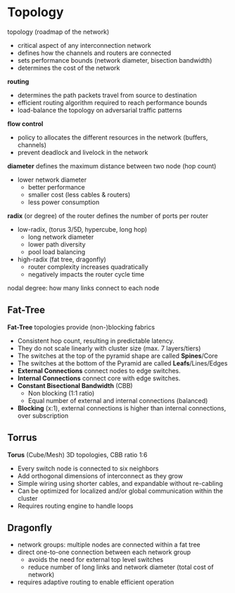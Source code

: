 # Topology

topology (roadmap of the network)

* critical aspect of any interconnection network
* defines how the channels and routers are connected
* sets performance bounds (network diameter, bisection bandwidth)
* determines the cost of the network

**routing**

* determines the path packets travel from source to destination
* efficient routing algorithm required to reach performance bounds
* load-balance the topology on adversarial traffic patterns

**flow control**

* policy to allocates the different resources in the network (buffers, channels)
* prevent deadlock and livelock in the network

**diameter** defines the maximum distance between two node (hop count)

* lower network diameter
  - better performance
  - smaller cost (less cables & routers)
  - less power consumption

**radix** (or degree) of the router defines the number of ports per router

* low-radix, (torus 3/5D, hypercube, long hop)
  - long network diameter
  - lower path diversity
  - pool load balancing
* high-radix (fat tree, dragonfly)
  - router complexity increases quadratically
  - negatively impacts the router cycle time

nodal degree: how  many  links  connect  to  each node

## Fat-Tree

**Fat-Tree** topologies provide (non-)blocking fabrics

- Consistent hop count, resulting in predictable latency.
- They do not scale linearly with cluster size (max. 7 layers/tiers)
- The switches at the top of the pyramid shape are called **Spines**/Core
- The switches at the bottom of the Pyramid are called **Leafs**/Lines/Edges
- **External Connections** connect nodes to edge switches.
- **Internal Connections** connect core with edge switches.
- **Constant Bisectional Bandwidth** (CBB)
  - Non blocking (1:1 ratio)
  - Equal number of external and internal connections (balanced)
- **Blocking** (x:1), external connections is higher than internal connections, over subscription

## Torrus

**Torus** (Cube/Mesh) 3D topologies, CBB ratio 1:6

- Every switch node is connected to six neighbors
- Add orthogonal dimensions of interconnect as they grow
- Simple wiring using shorter cables, and expandable without re-cabling
- Can be optimized for localized and/or global communication within the cluster
- Requires routing engine to handle loops

## Dragonfly 

* network groups: multiple nodes are connected within a fat tree
* direct one-to-one connection between each network group
  - avoids the need for external top level switches
  - reduce number of long links and network diameter (total cost of network)
* requires adaptive routing to enable efficient operation


